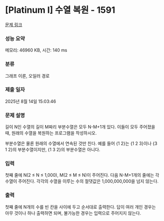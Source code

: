 # [Platinum I] 수열 복원 - 1591 

[문제 링크](https://www.acmicpc.net/problem/1591) 

### 성능 요약

메모리: 46960 KB, 시간: 140 ms

### 분류

그래프 이론, 오일러 경로

### 제출 일자

2025년 8월 14일 15:03:46

### 문제 설명

<p>길이 N인 수열의 길이 M짜리 부분수열은 모두 N-M+1개 있다. 이들이 모두 주어졌을 때, 원래의 수열을 복원하는 프로그램을 작성하시오.</p>

<p>부분수열은 물론 원래의 수열에서 연속된 것만 친다. 예를 들어 {1 2}는 {1 2 3}이나 {3 1 2}의 부분수열이지만, {1 3 2}의 부분수열은 아니다.</p>

### 입력 

 <p>첫째 줄에 N(2 ≤ N ≤ 1,000), M(2 ≤ M ≤ N)이 주어진다. 다음 N-M+1개의 줄에는 각 수열이 주어진다. 각각의 수열을 이루는 수의 절댓값은 1,000,000,000을 넘지 않는다.</p>

### 출력 

 <p>첫째 줄에 N개의 수를 빈 칸을 사이에 두고 순서대로 출력한다. 답이 여러 개인 경우는 아무 것이나 하나 출력하면 되며, 불가능한 경우는 입력으로 주어지지 않는다.</p>

